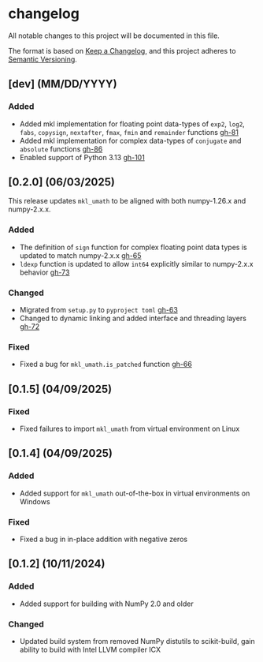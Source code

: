 # changelog
All notable changes to this project will be documented in this file.

The format is based on [Keep a Changelog](https://keepachangelog.com/en/1.1.0/),
and this project adheres to [Semantic Versioning](https://semver.org/spec/v2.0.0.html).

## [dev] (MM/DD/YYYY)

### Added
* Added mkl implementation for floating point data-types of `exp2`, `log2`, `fabs`, `copysign`, `nextafter`, `fmax`, `fmin` and `remainder` functions [gh-81](https://github.com/IntelPython/mkl_umath/pull/81)
* Added mkl implementation for complex data-types of `conjugate` and `absolute` functions [gh-86](https://github.com/IntelPython/mkl_umath/pull/86)
* Enabled support of Python 3.13 [gh-101](https://github.com/IntelPython/mkl_umath/pull/101)

## [0.2.0] (06/03/2025)
This release updates `mkl_umath` to be aligned with both numpy-1.26.x and numpy-2.x.x.

### Added
* The definition of `sign` function for complex floating point data types is updated to match numpy-2.x.x [gh-65](https://github.com/IntelPython/mkl_umath/pull/65)
* `ldexp` function is updated to allow `int64` explicitly similar to numpy-2.x.x behavior [gh-73](https://github.com/IntelPython/mkl_umath/pull/73)

### Changed 
* Migrated from `setup.py` to `pyproject toml` [gh-63](https://github.com/IntelPython/mkl_umath/pull/63)
* Changed to dynamic linking and added interface and threading layers [gh-72](https://github.com/IntelPython/mkl_umath/pull/72)

### Fixed
* Fixed a bug for `mkl_umath.is_patched` function [gh-66](https://github.com/IntelPython/mkl_umath/pull/66)


## [0.1.5] (04/09/2025)

### Fixed
* Fixed failures to import `mkl_umath` from virtual environment on Linux

## [0.1.4] (04/09/2025)

### Added
* Added support for `mkl_umath` out-of-the-box in virtual environments on Windows

### Fixed
* Fixed a bug in in-place addition with negative zeros

## [0.1.2] (10/11/2024)

### Added
* Added support for building with NumPy 2.0 and older

### Changed
* Updated build system from removed NumPy distutils to scikit-build, gain ability to build with Intel LLVM compiler ICX
